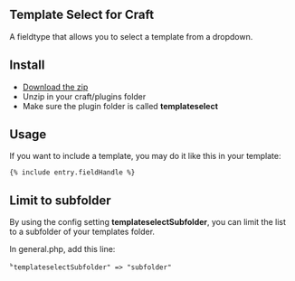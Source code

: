 ## Template Select for Craft

A fieldtype that allows you to select a template from a dropdown.

## Install 

* [Download the zip](https://github.com/sjelfull/Craft-TemplateSelect/archive/master.zip)
* Unzip in your craft/plugins folder
* Make sure the plugin folder is called **templateselect**

## Usage

If you want to include a template, you may do it like this in your template:

`{% include entry.fieldHandle %}`

## Limit to subfolder

By using the config setting **templateselectSubfolder**, you can limit the list to a subfolder of your templates folder.

In general.php, add this line:

̀`
"templateselectSubfolder" => "subfolder"
`